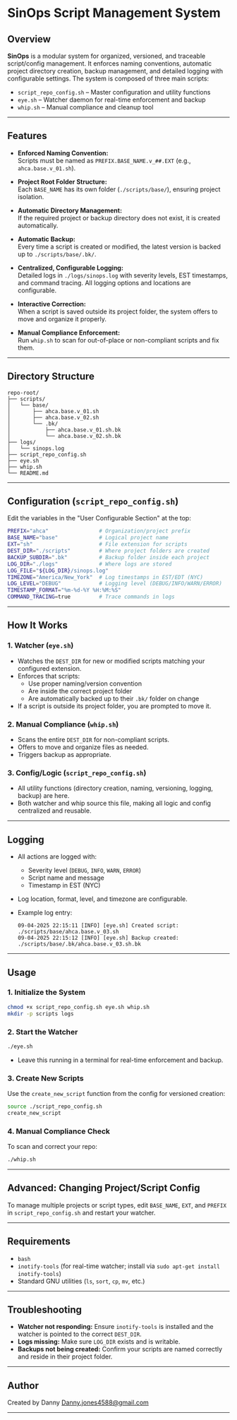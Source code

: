# SinOps Script Management System

## Overview

**SinOps** is a modular system for organized, versioned, and traceable script/config management. It enforces naming conventions, automatic project directory creation, backup management, and detailed logging with configurable settings. The system is composed of three main scripts:

- `script_repo_config.sh` – Master configuration and utility functions
- `eye.sh` – Watcher daemon for real-time enforcement and backup
- `whip.sh` – Manual compliance and cleanup tool

---

## Features

- **Enforced Naming Convention:**  
  Scripts must be named as `PREFIX.BASE_NAME.v_##.EXT` (e.g., `ahca.base.v_01.sh`).

- **Project Root Folder Structure:**  
  Each `BASE_NAME` has its own folder (`./scripts/base/`), ensuring project isolation.

- **Automatic Directory Management:**  
  If the required project or backup directory does not exist, it is created automatically.

- **Automatic Backup:**  
  Every time a script is created or modified, the latest version is backed up to `./scripts/base/.bk/`.

- **Centralized, Configurable Logging:**  
  Detailed logs in `./logs/sinops.log` with severity levels, EST timestamps, and command tracing. All logging options and locations are configurable.

- **Interactive Correction:**  
  When a script is saved outside its project folder, the system offers to move and organize it properly.

- **Manual Compliance Enforcement:**  
  Run `whip.sh` to scan for out-of-place or non-compliant scripts and fix them.

---

## Directory Structure

```
repo-root/
├── scripts/
│   └── base/
│       ├── ahca.base.v_01.sh
│       ├── ahca.base.v_02.sh
│       └── .bk/
│           ├── ahca.base.v_01.sh.bk
│           └── ahca.base.v_02.sh.bk
├── logs/
│   └── sinops.log
├── script_repo_config.sh
├── eye.sh
├── whip.sh
└── README.md
```

---

## Configuration (`script_repo_config.sh`)

Edit the variables in the "User Configurable Section" at the top:

```bash
PREFIX="ahca"                # Organization/project prefix
BASE_NAME="base"             # Logical project name
EXT="sh"                     # File extension for scripts
DEST_DIR="./scripts"         # Where project folders are created
BACKUP_SUBDIR=".bk"          # Backup folder inside each project
LOG_DIR="./logs"             # Where logs are stored
LOG_FILE="${LOG_DIR}/sinops.log"
TIMEZONE="America/New_York"  # Log timestamps in EST/EDT (NYC)
LOG_LEVEL="DEBUG"            # Logging level (DEBUG/INFO/WARN/ERROR)
TIMESTAMP_FORMAT="%m-%d-%Y %H:%M:%S"
COMMAND_TRACING=true         # Trace commands in logs
```

---

## How It Works

### 1. **Watcher (`eye.sh`)**

- Watches the `DEST_DIR` for new or modified scripts matching your configured extension.
- Enforces that scripts:
  - Use proper naming/version convention
  - Are inside the correct project folder
  - Are automatically backed up to their `.bk/` folder on change
- If a script is outside its project folder, you are prompted to move it.

### 2. **Manual Compliance (`whip.sh`)**

- Scans the entire `DEST_DIR` for non-compliant scripts.
- Offers to move and organize files as needed.
- Triggers backup as appropriate.

### 3. **Config/Logic (`script_repo_config.sh`)**

- All utility functions (directory creation, naming, versioning, logging, backup) are here.
- Both watcher and whip source this file, making all logic and config centralized and reusable.

---

## Logging

- All actions are logged with:
  - Severity level (`DEBUG`, `INFO`, `WARN`, `ERROR`)
  - Script name and message
  - Timestamp in EST (NYC)
- Log location, format, level, and timezone are configurable.
- Example log entry:

  ```
  09-04-2025 22:15:11 [INFO] [eye.sh] Created script: ./scripts/base/ahca.base.v_03.sh
  09-04-2025 22:15:12 [INFO] [eye.sh] Backup created: ./scripts/base/.bk/ahca.base.v_03.sh.bk
  ```

---

## Usage

### 1. **Initialize the System**

```bash
chmod +x script_repo_config.sh eye.sh whip.sh
mkdir -p scripts logs
```

### 2. **Start the Watcher**

```bash
./eye.sh
```

- Leave this running in a terminal for real-time enforcement and backup.

### 3. **Create New Scripts**

Use the `create_new_script` function from the config for versioned creation:

```bash
source ./script_repo_config.sh
create_new_script
```

### 4. **Manual Compliance Check**

To scan and correct your repo:

```bash
./whip.sh
```

---

## Advanced: Changing Project/Script Config

To manage multiple projects or script types, edit `BASE_NAME`, `EXT`, and `PREFIX` in `script_repo_config.sh` and restart your watcher.

---

## Requirements

- `bash`
- `inotify-tools` (for real-time watcher; install via `sudo apt-get install inotify-tools`)
- Standard GNU utilities (`ls`, `sort`, `cp`, `mv`, etc.)

---

## Troubleshooting

- **Watcher not responding:** Ensure `inotify-tools` is installed and the watcher is pointed to the correct `DEST_DIR`.
- **Logs missing:** Make sure `LOG_DIR` exists and is writable.
- **Backups not being created:** Confirm your scripts are named correctly and reside in their project folder.

---

## Author

Created by Danny <Danny.jones4588@gmail.com>

---